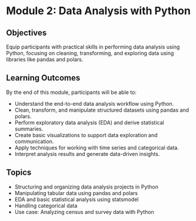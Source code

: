 # Module 2: Data Analysis with Python

## Objectives
Equip participants with practical skills in performing data analysis using Python, focusing on cleaning, transforming, and exploring data using libraries like pandas and polars.

## Learning Outcomes
By the end of this module, participants will be able to:
- Understand the end-to-end data analysis workflow using Python.
- Clean, transform, and manipulate structured datasets using pandas and polars.
- Perform exploratory data analysis (EDA) and derive statistical summaries.
- Create basic visualizations to support data exploration and communication.
- Apply techniques for working with time series and categorical data.
- Interpret analysis results and generate data-driven insights.

## Topics
- Structuring and organizing data analysis projects in Python  
- Manipulating tabular data using pandas and polars  
- EDA and basic statistical analysis using statsmodel  
- Handling categorical data  
- Use case: Analyzing census and survey data with Python  
